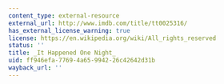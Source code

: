```yaml
---
content_type: external-resource
external_url: http://www.imdb.com/title/tt0025316/
has_external_license_warning: true
license: https://en.wikipedia.org/wiki/All_rights_reserved
status: ''
title: _It Happened One Night_
uid: ff946efa-7769-4a65-9942-26c42642d31b
wayback_url: ''
---
```

